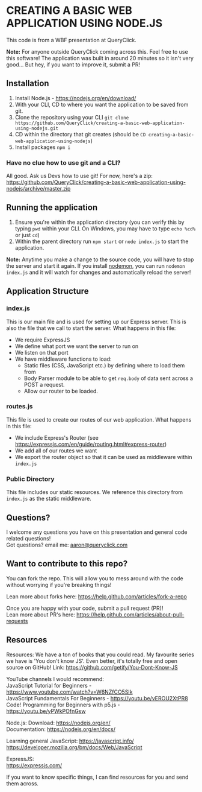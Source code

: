 # CREATING A BASIC WEB APPLICATION USING NODE.JS
This code is from a WBF presentation at QueryClick.

**Note:** For anyone outside QueryClick coming across this. Feel free to use this software! The application was built in around 20 minutes so it isn't very good... But hey, if you want to improve it, submit a PR!

## Installation
1. Install Node.js - https://nodejs.org/en/download/
2. With your CLI, CD to where you want the application to be saved from git.
3. Clone the repository using your CLI `git clone https://github.com/QueryClick/creating-a-basic-web-application-using-nodejs.git`
4. CD within the directory that git creates (should be `CD creating-a-basic-web-application-using-nodejs`)
5. Install packages `npm i`

### Have no clue how to use git and a CLI? 
All good. Ask us Devs how to use git! For now, here's a zip:
https://github.com/QueryClick/creating-a-basic-web-application-using-nodejs/archive/master.zip
## Running the application
1. Ensure you're within the application directory (you can verify this by typing `pwd` within your CLI. On Windows, you may have to type `echo %cd%` or just `cd`)
2. Within the parent directory run `npm start` or `node index.js` to start the application.

**Note:** Anytime you make a change to the source code, you will have to stop the server and start it again. If you install [nodemon](https://github.com/remy/nodemon), you can run `nodemon index.js` and it will watch for changes and automatically reload the server!

## Application Structure

### index.js
This is our main file and is used for setting up our Express server. This is also the file that we call to start the server. What happens in this file:   
* We require ExpressJS
* We define what port we want the server to run on
* We listen on that port
* We have middleware functions to load:
    * Static files (CSS, JavaScript etc.) by defining where to load them from
    * Body Parser module to be able to get `req.body` of data sent across a POST a request.
    * Allow our router to be loaded.

### routes.js
This file is used to create our routes of our web application. What happens in this file:
* We include Express's Router (see https://expressjs.com/en/guide/routing.html#express-router)
* We add all of our routes we want
* We export the router object so that it can be used as middleware within `index.js`

### Public Directory
This file includes our static resources. We reference this directory from `index.js` as the static middleware.

## Questions?
I welcome any questions you have on this presentation and general code related questions!  
Got questions? email me:
aaron@queryclick.com

## Want to contribute to this repo?
You can fork the repo. This will allow you to mess around with the code without worrying if you're breaking things!

Lean more about forks here: https://help.github.com/articles/fork-a-repo     

Once you are happy with your code, submit a pull request (PR)!   
Lean more about PR's here: https://help.github.com/articles/about-pull-requests

## Resources
Resources:
We have a ton of books that you could read. My favourite series we have is 'You don't know JS'. Even better, it's totally free and open source on GitHub! Link: https://github.com/getify/You-Dont-Know-JS

YouTube channels I would recommend:   
JavaScript Tutorial for Beginners -   
https://www.youtube.com/watch?v=W6NZfCO5SIk     
JavaScript Fundamentals For Beginners - https://youtu.be/vEROU2XtPR8    
Code! Programming for Beginners with p5.js - https://youtu.be/yPWkPOfnGsw    
 
Node.js:
Download: https://nodejs.org/en/    
Documentation: https://nodejs.org/en/docs/

Learning general JavaScript:
https://javascript.info/    
https://developer.mozilla.org/bm/docs/Web/JavaScript

ExpressJS:    
https://expressjs.com/

If you want to know specific things, I can find resources for you and send them across.

